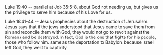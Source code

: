 Luke 19:40 -- parallel at Job 35:5-8, about God not needing us, but gives us the privilege to serve him because of his Love for us.

Luke 19:41-44 -- Jesus prophecies about the destruction of Jerusalem. 
Jesus says that if the jews understood that Jesus came to save them from sin and reconcile them with God, they would not go to revolt against the Romans and be destroyed. In fact, God is the one that fights for his people, those who follow him. same as the deportation to Babylon, because Israel left God, they went to captivity 
